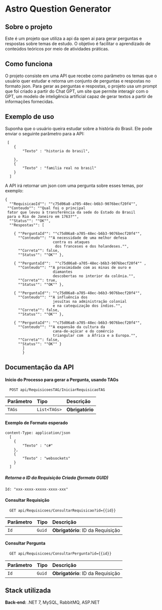 # Astro Question Generator

## Sobre o projeto

Este é um projeto que utiliza a api da open ai para gerar perguntas e respostas sobre temas de estudo. O objetivo é facilitar o aprendizado de conteúdos teóricos por meio de atividades práticas.

## Como funciona

O projeto consiste em uma API que recebe como parâmetro os temas que o usuário quer estudar e retorna um conjunto de perguntas e respostas no formato json. Para gerar as perguntas e respostas, o projeto usa um prompt que foi criado a partir do Chat GPT, um site que permite interagir com o GPT, um modelo de inteligência artificial capaz de gerar textos a partir de informações fornecidas.

## Exemplo de uso

Suponha que o usuário queira estudar sobre a história do Brasil. Ele pode enviar o seguinte parâmetro para a API:

```
 [
    {
        "Texto" : "historia do brasil",
    
    },
    {
        "Texto" : "familia real no brasil"
    }
  ]
  ```
A API irá retornar um json com uma pergunta sobre esses temas, por exemplo:

```
{ 
  ""RequisicaoId"": ""c75d06a8-a705-48ec-b6b3-9076becf20f4"",
 ""Conteudo"": ""Qual foi o principal 
 fator que levou à transferência da sede do Estado do Brasil 
 para o Rio de Janeiro em 1763?"",
  ""Status"": ""OK"", 
  ""Respostas"": [ 

    { ""PerguntaId"": ""c75d06a8-a705-48ec-b6b3-9076becf20f4"",
      ""Conteudo"": ""A necessidade de uma melhor defesa 
                      contra os ataques
                       dos franceses e dos holandeses."",
      ""Correta"": false, 
      ""Status"": ""OK"" },

    { ""PerguntaId"":  ""c75d06a8-a705-48ec-b6b3-9076becf20f4"" ,
      ""Conteudo"": ""A proximidade com as minas de ouro e   
                      diamantes 
                      descobertas no interior da colônia."", 
      ""Correta"": true,
      ""Status"": ""OK"" },

    { ""PerguntaId"": ""c75d06a8-a705-48ec-b6b3-9076becf20f4"",
      ""Conteudo"": ""A influência dos 
                      jesuítas na administração colonial 
                      e na catequização dos índios."",
      ""Correta"": false, 
      ""Status"": ""OK"" },

    { ""PerguntaId"": ""c75d06a8-a705-48ec-b6b3-9076becf20f4"", 
      ""Conteudo"": ""A expansão da cultura da 
                      cana-de-açúcar e do comércio
                      triangular com  a África e a Europa."", 
      ""Correta"": false, 
      ""Status"": ""OK"" } 
        ] 
        }
```
## Documentação da API


#### Inicio do Processo para gerar a Pergunta, usando TAGs

```http
  POST api/RequisicoesTAG/IniciarRequisicaoTAG 

```

| Parâmetro   | Tipo       | Descrição                                   |
| :---------- | :--------- | :------------------------------------------ |
| `TAGs`      | `List<TAGs>` | **Obrigatório** |

#### Exemplo de Formato esperado
```
content-Type: application/json
  [
    {
        "Texto" : "c#"
    },
    {
        "Texto" : "websockets"
    }
  ]

```

##### Retorna o ID da Requisição Criada (formato GUID)
```
Id: "xxx-xxxx-xxxxx-xxxx-xxx"
```

#### Consultar Requisição

```http
  GET api/Requisicoes/ConsultarRequisicao?id={{id}}

```
| Parâmetro   | Tipo       | Descrição                                   |
| :---------- | :--------- | :------------------------------------------ |
| `Id`      | `Guid` | **Obrigatório**: ID da Requisição |

#### Consultar Pergunta

```http
  GET api/Requisicoes/ConsultarPergunta?id={{id}}
```
| Parâmetro   | Tipo       | Descrição                                   |
| :---------- | :--------- | :------------------------------------------ |
| `Id`      | `Guid` | **Obrigatório**: ID da Requisição |

## Stack utilizada

**Back-end:** .NET 7, MySQL, RabbitMQ, ASP.NET




